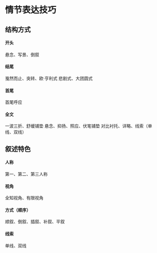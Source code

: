 # 情节表达技巧

## 结构方式

#### 开头

悬念、写景、倒叙

#### 结尾

戛然而止、突转、欧·亨利式
悲剧式、大团圆式

#### 首尾

首尾呼应

#### 全文

一波三折、舒缓铺垫
悬念、抑扬、照应、伏笔铺垫
对比衬托、详略、线索（单线、双线）

## 叙述特色

#### 人称

第一、第二、第三人称

#### 视角

全知视角、有限视角

#### 方式（顺序）

顺叙、倒叙、插叙、补叙、平叙

#### 线索

单线、双线
